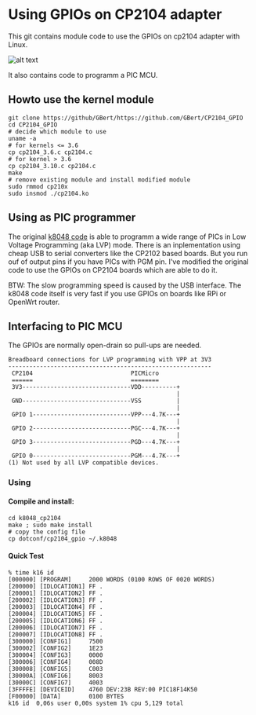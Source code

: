 Using GPIOs on CP2104 adapter
=============================
This git contains module code to use the GPIOs on cp2104 adapter with Linux.

![alt text](http://raw.github.com/GBert/CP2104_GPIO/images/cp2104.jpg "cp2104")

It also contains code to programm a PIC MCU.

Howto use the kernel module
---------------------------
```
git clone https://github/GBert/https://github.com/GBert/CP2104_GPIO
cd CP2104_GPIO
# decide which module to use
uname -a
# for kernels <= 3.6
cp cp2104_3.6.c cp2104.c
# for kernel > 3.6
cp cp2104_3.10.c cp2104.c
make
# remove existing module and install modified module
sudo rmmod cp210x
sudo insmod ./cp2104.ko
```

Using as PIC programmer
-----------------------
The original [k8048 code](http://dev.kewl.org/k8048/Doc/) is able to programm a wide range of PICs 
in Low Voltage Programming (aka LVP) mode. There is an inplementation using cheap USB to serial
converters like the CP2102 based boards. But you run ouf of output pins if you have PICs with
PGM pin. I've modified the original code to use the GPIOs on CP2104 boards which are able to do it.

BTW: The slow programming speed is caused by the USB interface. The k8048 code itself is very
fast if you use GPIOs on boards like RPi or OpenWrt router.

Interfacing to PIC MCU
----------------------
The GPIOs are normally open-drain so pull-ups are needed.

``` 
Breadboard connections for LVP programming with VPP at 3V3
----------------------------------------------------------
 CP2104                            PICMicro
 ======                            ========
 3V3-------------------------------VDD----------+
                                                |
 GND-------------------------------VSS          |
                                                |
 GPIO 1----------------------------VPP---4.7K---+    
                                                |
 GPIO 2----------------------------PGC---4.7K---+    
                                                |
 GPIO 3----------------------------PGD---4.7K---+
                                                |
 GPIO 0----------------------------PGM---4.7K---+
(1) Not used by all LVP compatible devices.
```
### Using

#### Compile and install:
```
cd k8048_cp2104
make ; sudo make install
# copy the config file
cp dotconf/cp2104_gpio ~/.k8048
````

#### Quick Test
```
% time k16 id
[000000] [PROGRAM]     2000 WORDS (0100 ROWS OF 0020 WORDS)
[200000] [IDLOCATION1] FF .
[200001] [IDLOCATION2] FF .
[200002] [IDLOCATION3] FF .
[200003] [IDLOCATION4] FF .
[200004] [IDLOCATION5] FF .
[200005] [IDLOCATION6] FF .
[200006] [IDLOCATION7] FF .
[200007] [IDLOCATION8] FF .
[300000] [CONFIG1]     7500
[300002] [CONFIG2]     1E23
[300004] [CONFIG3]     0000
[300006] [CONFIG4]     008D
[300008] [CONFIG5]     C003
[30000A] [CONFIG6]     8003
[30000C] [CONFIG7]     4003
[3FFFFE] [DEVICEID]    4760 DEV:23B REV:00 PIC18F14K50
[F00000] [DATA]	       0100 BYTES
k16 id  0,06s user 0,00s system 1% cpu 5,129 total
```
